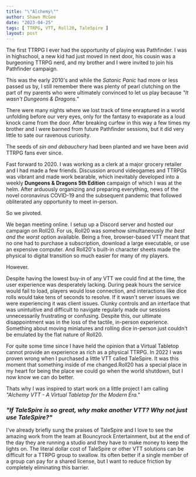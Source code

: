 ```yaml
---
title: "\"Alchemy\""
author: Shawn McGee
date: "2023-04-25"
tags: [ TTRPG, VTT, Roll20, TaleSpire ]
layout: post
---
```


The first TTRPG I ever had the opportunity of playing was Pathfinder. I was in highschool, a new kid had just moved in next door, his cousin was a burgeoning TTRPG nerd, and my brother and I were invited to join his Pathfinder campaign.

This was the early 2010's and while the *Satanic Panic* had more or less passed us by, I still remember there was plenty of pearl clutching on the part of my parents who were ultimately convinced to let us play because *"It wasn't Dungeons & Dragons."*

There were many nights where we lost track of time enraptured in a world unfolding before our very eyes, only for the fantasy to evaporate as a loud knock came from the door. After breaking curfew in this way a few times my brother and I were banned from future Pathfinder sessions, but it did very little to sate our ravenous curiosity.

The seeds of *sin and debauchery* had been planted and we have been avid TTRPG fans ever since.

Fast forward to 2020. I was working as a clerk at a major grocery retailer and I had made a few friends. Discussion around videogames and TTRPGs was vibrant and made work bearable, which inevitably developed into a weekly **Dungeons & Dragons 5th Edition** campaign of which I was at the helm. After arduously organizing and preparing everything, news of the novel coronavirus COVID-19 and the subsequent pandemic that followed obliterated any opportunity to meet in-person.

So we pivoted.

We began meeting online. I setup up a Discord server and hosted our campaign on Roll20. For us, Roll20 was somehow simultaneously *the best and the worst* option available. Being a free, browser-based VTT meant that no one had to purchase a subscription, download a large executable, or use an expensive computer. And Roll20's built-in character sheets made the physical to digital transition so much easier for many of my players.

However.

Despite having the lowest buy-in of any VTT we could find at the time, the user experience was desperately lacking. During peak hours the service would fail to load, players would lose connection, and interactions like dice rolls would take tens of seconds to resolve. If it wasn't server issues we were experiencing it was client issues. Clunky controls and an interface that was unintuitive and difficult to navigate regularly made our sessions unnecessarily frustrating or confusing. Despite this, our ultimate disappointment was in the loss of the tactile, in-person experience. Something about moving miniatures and rolling dice in-person just couldn't be emulated by the flat nature of Roll20.

For quite some time since I have held the opinion that a Virtual Tabletop cannot provide an experience as rich as a physical TTRPG. In 2022 I was proven wrong when I purchased a little VTT called TaleSpire. It was this moment that something inside of me changed.Roll20 has a special place in my heart for being the place we could go when the world shutdown, but I now know we can do better.

Thats why I was inspired to start work on a little project I am calling *"Alchemy VTT - A Virtual Tabletop for the Modern Era."*

### *"If TaleSpire is so great, why make another VTT? Why not just use TaleSpire?"*
I've already briefly sung the praises of TaleSpire and I love to see the amazing work from the team at Bouncyrock Entertainment, but at the end of the day they are running a studio and they have to make money to keep the lights on.
The literal dollar cost of TaleSpire or other VTT solutions can be difficult for a TTRPG group to swallow. Its often better if a single member of a group can pay for a shared license, but I want to reduce friction by completely eliminating this barrier.